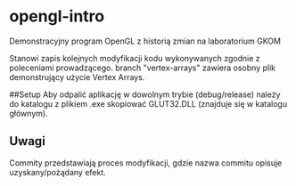 # opengl-intro
Demonstracyjny program OpenGL z historią zmian na laboratorium GKOM

Stanowi zapis kolejnych modyfikacji kodu wykonywanych zgodnie z poleceniami prowadzącego.
branch "vertex-arrays" zawiera osobny plik demonstrujący użycie Vertex Arrays.

##Setup
Aby odpalić aplikację w dowolnym trybie (debug/release) należy do katalogu z plikiem .exe skopiować GLUT32.DLL (znajduje się w katalogu głównym).

## Uwagi

Commity przedstawiają proces modyfikacji, gdzie nazwa commitu opisuje uzyskany/pożądany efekt.
